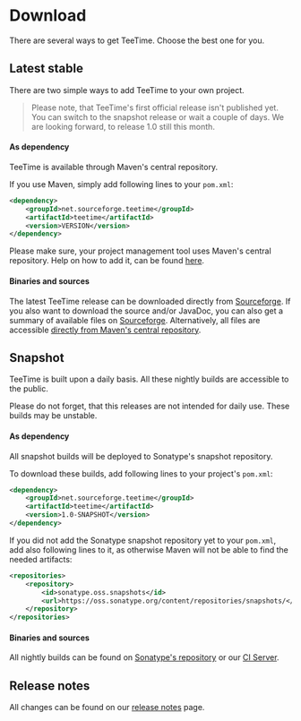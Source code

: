 # Download

There are several ways to get TeeTime. Choose the best one for you.

## Latest stable

There are two simple ways to add TeeTime to your own project.

>Please note, that TeeTime's first official release isn't published yet. You can switch to the snapshot release or wait a couple of days. We are looking forward, to release 1.0 still this month.

#### As dependency

TeeTime is available through Maven's central repository.

If you use Maven, simply add following lines to your ``pom.xml``:

```xml
<dependency>
	<groupId>net.sourceforge.teetime</groupId>
	<artifactId>teetime</artifactId>
	<version>VERSION</version>
</dependency>
```

<!--- Dependency informations for other project management tools can be found [here](dependency-info.html). -->
Please make sure, your project management tool uses Maven's central repository. Help on how to add it, can be found [here](http://central.sonatype.org/pages/consumers.html).

#### Binaries and sources

The latest TeeTime release can be downloaded directly from [Sourceforge](https://sourceforge.net/projects/teetime/files/latest/download). If you also want to download the source and/or JavaDoc, you can also get a summary of available files on [Sourceforge](https://sourceforge.net/projects/teetime/files/). Alternatively, all files are accessible [directly from Maven's central repository](http://repo1.maven.org/maven2/net/sourceforge/teetime/teetime/).

## Snapshot

TeeTime is built upon a daily basis. All these nightly builds are accessible to the public.

Please do not forget, that this releases are not intended for daily use. These builds may be unstable.

#### As dependency 

All snapshot builds will be deployed to Sonatype's snapshot repository.

To download these builds, add following lines to your project's ``pom.xml``: 

```xml
<dependency>
	<groupId>net.sourceforge.teetime</groupId>
  	<artifactId>teetime</artifactId>
  	<version>1.0-SNAPSHOT</version>
</dependency>
```

If you did not add the Sonatype snapshot repository yet to your ``pom.xml``, add also following lines to it, as otherwise Maven will not be able to find the needed artifacts:

```xml
<repositories>
	<repository>
		<id>sonatype.oss.snapshots</id>
		<url>https://oss.sonatype.org/content/repositories/snapshots/</url>
	</repository>
</repositories>
```


#### Binaries and sources

All nightly builds can be found on [Sonatype's repository](https://oss.sonatype.org/content/repositories/snapshots/net/sourceforge/teetime/teetime/) or our [CI Server](https://build.se.informatik.uni-kiel.de/jenkins/view/TeeTime/job/teetime-nighly-release/lastSuccessfulBuild/artifact/target/).

## Release notes

All changes can be found on our [release notes](changes-report.html) page.

